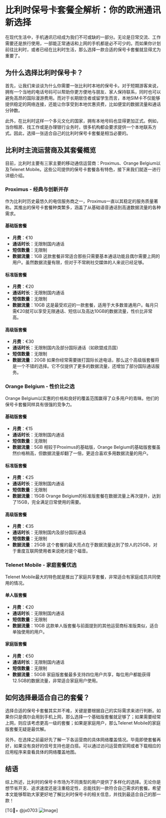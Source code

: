 # 比利时保号卡套餐全解析：你的欧洲通讯新选择

在现代生活中，手机通讯已经成为我们不可或缺的一部分。无论是日常交流、工作需要还是旅行使用，一部能正常通话和上网的手机都是必不可少的。而如果你计划前往比利时，或者已经在比利时生活，那么选择一款合适的保号卡套餐就显得尤为重要了。

## 为什么选择比利时保号卡？

首先，让我们来谈谈为什么你需要一张比利时本地的保号卡。对于短期游客来说，拥有一个当地的电话号码可以帮助你更方便地与朋友、家人保持联系，同时也可以避免高昂的国际漫游费用。而对于长期居住者或留学生而言，本地SIM卡不仅能够提供稳定的网络连接，还能让你享受到本地优惠资费，比如便宜的数据流量和通话分钟数。

此外，在比利时这样一个多元文化的国家，拥有本地号码也显得更加正式。例如，当你租房、找工作或是办理银行业务时，很多机构都会要求提供一个本地联系方式。因此，选择一张适合自己的比利时保号卡套餐是相当必要的。

## 比利时主流运营商及其套餐概览

目前，比利时主要有三家主要的移动通信运营商：Proximus、Orange Belgium以及Telenet Mobile。这些公司提供的保号卡套餐各有特色，接下来我们就逐一进行详细介绍。

### Proximus - 经典与创新并存

作为比利时历史最悠久的电信服务商之一，Proximus一直以其稳定的服务质量著称。其推出的保号卡套餐种类繁多，涵盖了从基础语音通话到高速数据流量的各种需求。

#### 基础版套餐
- **月费**：€10
- **通话时长**：无限制国内通话
- **短信数量**：无限制
- **数据流量**：1GB
这款套餐非常适合那些只需要基本通话功能且偶尔需要上网的用户。虽然数据流量有限，但对于不常刷社交媒体的人来说已经足够。

#### 标准版套餐
- **月费**：€20
- **通话时长**：无限制国内通话
- **短信数量**：无限制
- **数据流量**：10GB
这是最受欢迎的一款套餐，适用于大多数普通用户。每月只需€20就可以享受无限通话、短信以及高达10GB的数据流量，性价比非常高。

#### 高级版套餐
- **月费**：€30
- **通话时长**：无限制国内及部分国际通话（如欧盟成员国）
- **短信数量**：无限制
- **数据流量**：20GB
如果你经常需要拨打国际长途电话，那么这个高级版套餐将是一个不错的选择。它不仅提供了更多的数据流量，还增加了部分国际通话服务。

### Orange Belgium - 性价比之选

Orange Belgium以实惠的价格和良好的覆盖范围赢得了众多用户的青睐。他们的保号卡套餐同样具有很强的竞争力。

#### 基础版套餐
- **月费**：€15
- **通话时长**：无限制国内通话
- **短信数量**：无限制
- **数据流量**：5GB
相较于Proximus的基础版，Orange Belgium的基础版套餐虽然价格稍高，但数据流量却翻了一倍，更适合喜欢多用数据流量的用户。

#### 标准版套餐
- **月费**：€25
- **通话时长**：无限制国内通话
- **短信数量**：无限制
- **数据流量**：15GB
Orange Belgium的标准版套餐在数据流量上再次提升，达到了15GB，完全满足日常使用的需要。

#### 高级版套餐
- **月费**：€35
- **通话时长**：无限制国内及部分国际通话
- **短信数量**：无限制
- **数据流量**：25GB
这个套餐的最大亮点在于数据流量达到了惊人的25GB，对于重度互联网使用者来说绝对是个福音。

### Telenet Mobile - 家庭套餐优选

Telenet Mobile最大的特色就是推出了家庭共享套餐，非常适合有家庭成员共同使用的情况。

#### 单人版套餐
- **月费**：€20
- **通话时长**：无限制国内通话
- **短信数量**：无限制
- **数据流量**：10GB
这款单人版套餐与前面提到的其他运营商标准版类似，适合单独使用的用户。

#### 家庭版套餐
- **月费**：€50
- **通话时长**：无限制国内通话
- **短信数量**：无限制
- **数据流量**：50GB
家庭版套餐最多支持四位用户共享，每位用户都能获得12.5GB的数据流量，非常适合家庭用户使用。

## 如何选择最适合自己的套餐？

选择合适的保号卡套餐其实并不难，关键是要根据自己的实际需求来进行判断。如果你只是偶尔会用到手机上网，那么选择一个基础版套餐就足够了；如果需要经常上网，则应该考虑更高一级的套餐；如果是家庭用户，那么Telenet Mobile的家庭版套餐无疑是最优解。

另外，在选择之前最好先了解一下各运营商的具体网络覆盖情况。毕竟即使套餐再好，如果没有良好的信号支持也是白搭。可以通过访问运营商官网或者下载相应的应用程序来查看具体的网络覆盖地图。

## 结语

综上所述，比利时的保号卡市场为不同类型的用户提供了多样化的选择。无论你是想节省开支、追求速度还是注重稳定性，总能找到一款符合自己需求的套餐。希望本文能够帮助大家更好地了解比利时保号卡的相关信息，并找到最适合自己的那一款！

[TG💪+ @jx0703 ![Image](https://github.com/user-attachments/assets/dbca1d08-cadb-493c-b0ec-ad6f7a83f270)]